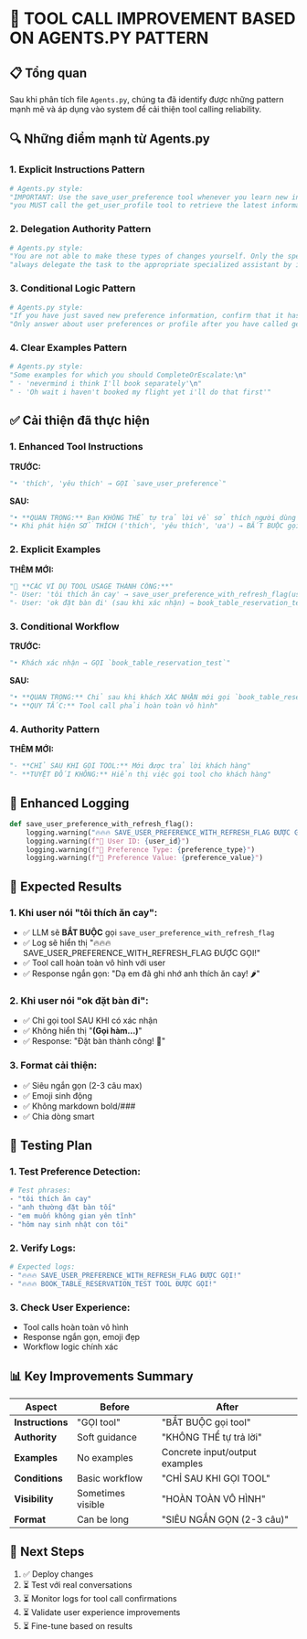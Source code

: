 # 🚀 TOOL CALL IMPROVEMENT BASED ON AGENTS.PY PATTERN

## 📋 **Tổng quan**
Sau khi phân tích file `Agents.py`, chúng ta đã identify được những pattern mạnh mẽ và áp dụng vào system để cải thiện tool calling reliability.

## 🔍 **Những điểm mạnh từ Agents.py**

### 1. **Explicit Instructions Pattern**
```python
# Agents.py style:
"IMPORTANT: Use the save_user_preference tool whenever you learn new information about the user's preferences"
"you MUST call the get_user_profile tool to retrieve the latest information"
```

### 2. **Delegation Authority Pattern** 
```python
# Agents.py style:
"You are not able to make these types of changes yourself. Only the specialized assistants are given permission"
"always delegate the task to the appropriate specialized assistant by invoking the corresponding tool"
```

### 3. **Conditional Logic Pattern**
```python
# Agents.py style:
"If you have just saved new preference information, confirm that it has been saved"
"Only answer about user preferences or profile after you have called get_user_profile"
```

### 4. **Clear Examples Pattern**
```python
# Agents.py style:
"Some examples for which you should CompleteOrEscalate:\n"
" - 'nevermind i think I'll book separately'\n"
" - 'Oh wait i haven't booked my flight yet i'll do that first'"
```

## ✅ **Cải thiện đã thực hiện**

### 1. **Enhanced Tool Instructions**
**TRƯỚC:**
```python
"• 'thích', 'yêu thích' → GỌI `save_user_preference`"
```

**SAU:**
```python
"• **QUAN TRỌNG:** Bạn KHÔNG THỂ tự trả lời về sở thích người dùng mà PHẢI gọi tool"
"• Khi phát hiện SỞ THÍCH ('thích', 'yêu thích', 'ưa') → BẮT BUỘC gọi `save_user_preference_with_refresh_flag`"
```

### 2. **Explicit Examples**
**THÊM MỚI:**
```python
"🎯 **CÁC VÍ DỤ TOOL USAGE THÀNH CÔNG:**"
"- User: 'tôi thích ăn cay' → save_user_preference_with_refresh_flag(user_id, 'food_preference', 'cay') → 'Dạ em đã ghi nhớ anh thích ăn cay! 🌶️'"
"- User: 'ok đặt bàn đi' (sau khi xác nhận) → book_table_reservation_test() → 'Đặt bàn thành công! 🎉'"
```

### 3. **Conditional Workflow**
**TRƯỚC:**
```python
"• Khách xác nhận → GỌI `book_table_reservation_test`"
```

**SAU:**
```python
"• **QUAN TRỌNG:** Chỉ sau khi khách XÁC NHẬN mới gọi `book_table_reservation_test`"
"• **QUY TẮC:** Tool call phải hoàn toàn vô hình"
```

### 4. **Authority Pattern**
**THÊM MỚI:**
```python
"- **CHỈ SAU KHI GỌI TOOL:** Mới được trả lời khách hàng"
"- **TUYỆT ĐỐI KHÔNG:** Hiển thị việc gọi tool cho khách hàng"
```

## 🔧 **Enhanced Logging**
```python
def save_user_preference_with_refresh_flag():
    logging.warning("🔥🔥🔥 SAVE_USER_PREFERENCE_WITH_REFRESH_FLAG ĐƯỢC GỌI! 🔥🔥🔥")
    logging.warning(f"🎯 User ID: {user_id}")
    logging.warning(f"🎯 Preference Type: {preference_type}")
    logging.warning(f"🎯 Preference Value: {preference_value}")
```

## 🎯 **Expected Results**

### 1. **Khi user nói "tôi thích ăn cay":**
- ✅ LLM sẽ **BẮT BUỘC** gọi `save_user_preference_with_refresh_flag`
- ✅ Log sẽ hiển thị "🔥🔥🔥 SAVE_USER_PREFERENCE_WITH_REFRESH_FLAG ĐƯỢC GỌI!"
- ✅ Tool call hoàn toàn vô hình với user
- ✅ Response ngắn gọn: "Dạ em đã ghi nhớ anh thích ăn cay! 🌶️"

### 2. **Khi user nói "ok đặt bàn đi":**
- ✅ Chỉ gọi tool SAU KHI có xác nhận
- ✅ Không hiển thị "**(Gọi hàm...)**"
- ✅ Response: "Đặt bàn thành công! 🎉"

### 3. **Format cải thiện:**
- ✅ Siêu ngắn gọn (2-3 câu max)
- ✅ Emoji sinh động
- ✅ Không markdown bold/### 
- ✅ Chia dòng smart

## 🔄 **Testing Plan**

### 1. **Test Preference Detection:**
```bash
# Test phrases:
- "tôi thích ăn cay"
- "anh thường đặt bàn tối"  
- "em muốn không gian yên tĩnh"
- "hôm nay sinh nhật con tôi"
```

### 2. **Verify Logs:**
```bash
# Expected logs:
- "🔥🔥🔥 SAVE_USER_PREFERENCE_WITH_REFRESH_FLAG ĐƯỢC GỌI!"
- "🔥🔥🔥 BOOK_TABLE_RESERVATION_TEST TOOL ĐƯỢC GỌI!"
```

### 3. **Check User Experience:**
- Tool calls hoàn toàn vô hình
- Response ngắn gọn, emoji đẹp
- Workflow logic chính xác

## 📊 **Key Improvements Summary**

| Aspect | Before | After |
|--------|---------|-------|
| **Instructions** | "GỌI tool" | "BẮT BUỘC gọi tool" |
| **Authority** | Soft guidance | "KHÔNG THỂ tự trả lời" |
| **Examples** | No examples | Concrete input/output examples |
| **Conditions** | Basic workflow | "CHỈ SAU KHI GỌI TOOL" |
| **Visibility** | Sometimes visible | "HOÀN TOÀN VÔ HÌNH" |
| **Format** | Can be long | "SIÊU NGẮN GỌN (2-3 câu)" |

## 🚀 **Next Steps**
1. ✅ Deploy changes
2. ⏳ Test với real conversations
3. ⏳ Monitor logs for tool call confirmations
4. ⏳ Validate user experience improvements
5. ⏳ Fine-tune based on results
